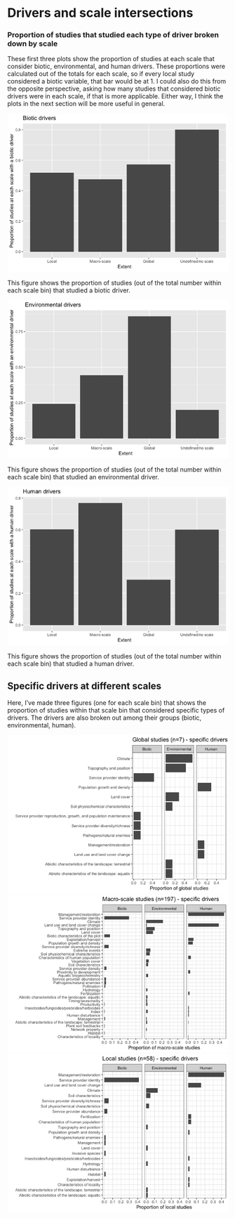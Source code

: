 Drivers and scale intersections
================

### Proportion of studies that studied each type of driver broken down by scale

These first three plots show the proportion of studies at each scale
that consider biotic, environmental, and human drivers. These
proportions were calculated out of the totals for each scale, so if
every local study considered a biotic variable, that bar would be at 1.
I could also do this from the opposite perspective, asking how many
studies that considered biotic drivers were in each scale, if that is
more applicable. Either way, I think the plots in the next section will
be more useful in general.

![](drivers_scale_report_files/figure-gfm/unnamed-chunk-3-1.png)<!-- -->

This figure shows the proportion of studies (out of the total number
within each scale bin) that studied a biotic driver.

![](drivers_scale_report_files/figure-gfm/unnamed-chunk-4-1.png)<!-- -->

This figure shows the proportion of studies (out of the total number
within each scale bin) that studied an environmental driver.

![](drivers_scale_report_files/figure-gfm/unnamed-chunk-5-1.png)<!-- -->

This figure shows the proportion of studies (out of the total number
within each scale bin) that studied a human driver.

## Specific drivers at different scales

Here, I’ve made three figures (one for each scale bin) that shows the
proportion of studies within that scale bin that considered specific
types of drivers. The drivers are also broken out among their groups
(biotic, environmental,
human).

![](drivers_scale_report_files/figure-gfm/unnamed-chunk-6-1.png)<!-- -->![](drivers_scale_report_files/figure-gfm/unnamed-chunk-6-2.png)<!-- -->![](drivers_scale_report_files/figure-gfm/unnamed-chunk-6-3.png)<!-- -->
